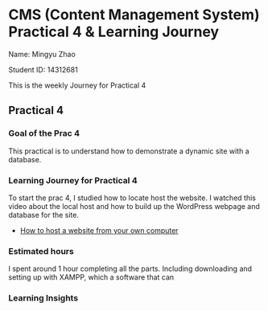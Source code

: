 # CMS (Content Management System) Practical 4 & Learning Journey
Name: Mingyu Zhao

Student ID: 14312681

This is the weekly Journey for Practical 4

## Practical 4
### Goal of the Prac 4
This practical is to understand how to demonstrate a dynamic site with a database.

### Learning Journey for Practical 4
To start the prac 4, I studied how to locate host the website. 
I watched this video about the local host and how to build up the WordPress webpage and database for the site.
* [How to host a website from your own computer](https://youtu.be/euXdC0NDgac?si=WXUTRlB4Z60SFxi4)

### Estimated hours
I spent around 1 hour completing all the parts. Including downloading and setting up with XAMPP, which a software that can 
### Learning Insights


